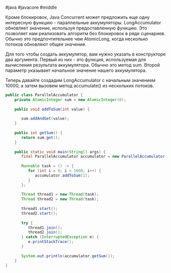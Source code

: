 #java #javacore #middle 

Кроме блокировок, Java Concurrent может предложить еще одну интересную функцию - параллельные аккумуляторы. LongAccumulator обновляет значение, используя предоставленную функцию. Это позволяет нам реализовать алгоритм без блокировок в ряде сценариев. Обычно это предпочтительнее чем AtomicLong, когда несколько потоков обновляют общее значение.

Для того чтобы создать аккумулятор, вам нужно указать в конструкторе два аргумента. Первый из них - это функция, используемая для вычисления результата аккумулятора. Обычно это метод sum. Второй параметр указывает начальное значение нашего аккумулятора.

Теперь давайте создадим LongAccumulator с начальным значением 10000, а затем вызовем метод accumulate() из нескольких потоков.

```java
public class ParallelAccumulator {  
    private AtomicInteger sum = new AtomicInteger(0);  
  
    public void addToSum(int value) {  
  
       sum.addAndGet(value);  
    }  
  
    public int getSum() {  
       return sum.get();  
    }  
  
    public static void main(String[] args) {  
       final ParallelAccumulator accumulator = new ParallelAccumulator();  
  
       Runnable task = () -> {  
          for (int i = 0; i < 1000; i++) {  
             accumulator.addToSum(1);  
          }  
       };  
  
       Thread thread1 = new Thread(task);  
       Thread thread2 = new Thread(task);  
  
       thread1.start();  
       thread2.start();  
  
       try {  
          thread1.join();  
          thread2.join();  
       } catch (InterruptedException e) {  
          e.printStackTrace();  
       }  
  
       System.out.println(accumulator.getSum());  
    }  
}
```